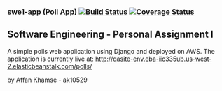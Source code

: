 
### swe1-app (Poll App) [![Build Status](https://app.travis-ci.com/khamseaffan/swe1-app.svg?branch=main)](https://app.travis-ci.com/khamseaffan/swe1-app) [![Coverage Status](https://coveralls.io/repos/github/khamseaffan/swe1-app/badge.svg?branch=main)](https://coveralls.io/github/khamseaffan/swe1-app?branch=main)

## Software Engineering - Personal Assignment I

A simple polls web application using Django and deployed on AWS. The application is currently live at: http://qasite-env.eba-iic335ub.us-west-2.elasticbeanstalk.com/polls/

by Affan Khamse - ak10529 
